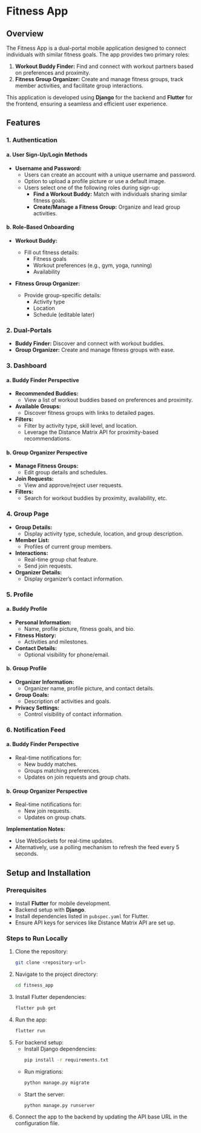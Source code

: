 # Fitness App

## Overview
The Fitness App is a dual-portal mobile application designed to connect individuals with similar fitness goals. The app provides two primary roles:

1. **Workout Buddy Finder:** Find and connect with workout partners based on preferences and proximity.
2. **Fitness Group Organizer:** Create and manage fitness groups, track member activities, and facilitate group interactions.

This application is developed using **Django** for the backend and **Flutter** for the frontend, ensuring a seamless and efficient user experience.

## Features

### 1. Authentication
#### a. User Sign-Up/Login Methods
- **Username and Password:**
  - Users can create an account with a unique username and password.
  - Option to upload a profile picture or use a default image.
  - Users select one of the following roles during sign-up:
    - **Find a Workout Buddy:** Match with individuals sharing similar fitness goals.
    - **Create/Manage a Fitness Group:** Organize and lead group activities.

#### b. Role-Based Onboarding
- **Workout Buddy:**
  - Fill out fitness details:
    - Fitness goals
    - Workout preferences (e.g., gym, yoga, running)
    - Availability

- **Fitness Group Organizer:**
  - Provide group-specific details:
    - Activity type
    - Location
    - Schedule (editable later)

### 2. Dual-Portals
- **Buddy Finder:** Discover and connect with workout buddies.
- **Group Organizer:** Create and manage fitness groups with ease.

### 3. Dashboard
#### a. Buddy Finder Perspective
- **Recommended Buddies:**
  - View a list of workout buddies based on preferences and proximity.
- **Available Groups:**
  - Discover fitness groups with links to detailed pages.
- **Filters:**
  - Filter by activity type, skill level, and location.
  - Leverage the Distance Matrix API for proximity-based recommendations.

#### b. Group Organizer Perspective
- **Manage Fitness Groups:**
  - Edit group details and schedules.
- **Join Requests:**
  - View and approve/reject user requests.
- **Filters:**
  - Search for workout buddies by proximity, availability, etc.

### 4. Group Page
- **Group Details:**
  - Display activity type, schedule, location, and group description.
- **Member List:**
  - Profiles of current group members.
- **Interactions:**
  - Real-time group chat feature.
  - Send join requests.
- **Organizer Details:**
  - Display organizer’s contact information.

### 5. Profile
#### a. Buddy Profile
- **Personal Information:**
  - Name, profile picture, fitness goals, and bio.
- **Fitness History:**
  - Activities and milestones.
- **Contact Details:**
  - Optional visibility for phone/email.

#### b. Group Profile
- **Organizer Information:**
  - Organizer name, profile picture, and contact details.
- **Group Goals:**
  - Description of activities and goals.
- **Privacy Settings:**
  - Control visibility of contact information.

### 6. Notification Feed
#### a. Buddy Finder Perspective
- Real-time notifications for:
  - New buddy matches.
  - Groups matching preferences.
  - Updates on join requests and group chats.

#### b. Group Organizer Perspective
- Real-time notifications for:
  - New join requests.
  - Updates on group chats.

**Implementation Notes:**
- Use WebSockets for real-time updates.
- Alternatively, use a polling mechanism to refresh the feed every 5 seconds.

## Setup and Installation

### Prerequisites
- Install **Flutter** for mobile development.
- Backend setup with **Django**.
- Install dependencies listed in `pubspec.yaml` for Flutter.
- Ensure API keys for services like Distance Matrix API are set up.

### Steps to Run Locally
1. Clone the repository:
   ```bash
   git clone <repository-url>
   ```
2. Navigate to the project directory:
   ```bash
   cd fitness_app
   ```
3. Install Flutter dependencies:
   ```bash
   flutter pub get
   ```
4. Run the app:
   ```bash
   flutter run
   ```
5. For backend setup:
   - Install Django dependencies:
     ```bash
     pip install -r requirements.txt
     ```
   - Run migrations:
     ```bash
     python manage.py migrate
     ```
   - Start the server:
     ```bash
     python manage.py runserver
     ```
6. Connect the app to the backend by updating the API base URL in the configuration file.



